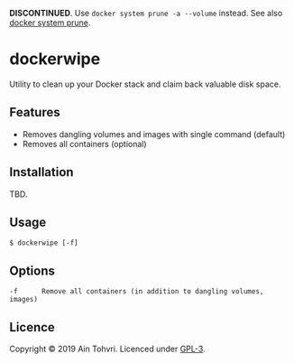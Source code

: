 __DISCONTINUED__. Use `docker system prune -a --volume` instead. See also [docker system prune](https://docs.docker.com/engine/reference/commandline/system_prune/).

# dockerwipe

Utility to clean up your Docker stack and claim back valuable disk space.

## Features

- Removes dangling volumes and images with single command (default)
- Removes all containers (optional)

## Installation

TBD.

## Usage

    $ dockerwipe [-f]

## Options

```
-f      Remove all containers (in addition to dangling volumes, images)
```

## Licence

Copyright © 2019 Ain Tohvri. Licenced under [GPL-3](LICENSE).
